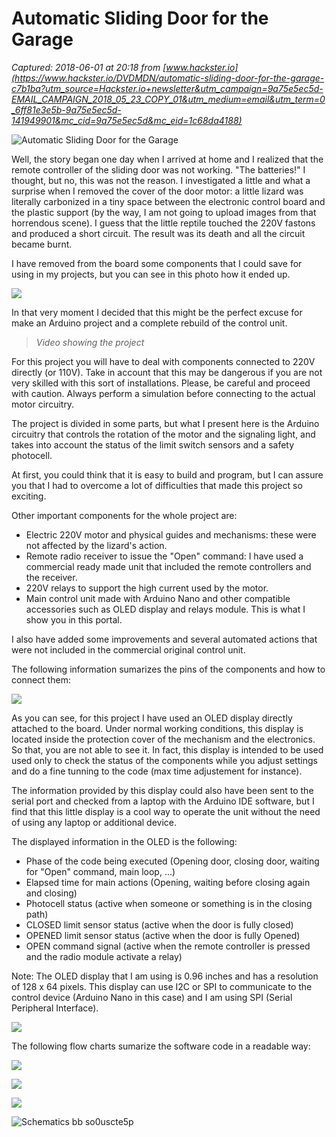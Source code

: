 # Automatic Sliding Door for the Garage

_Captured: 2018-06-01 at 20:18 from [www.hackster.io](https://www.hackster.io/DVDMDN/automatic-sliding-door-for-the-garage-c7b1ba?utm_source=Hackster.io+newsletter&utm_campaign=9a75e5ec5d-EMAIL_CAMPAIGN_2018_05_23_COPY_01&utm_medium=email&utm_term=0_6ff81e3e5b-9a75e5ec5d-141949901&mc_cid=9a75e5ec5d&mc_eid=1c68da4188)_

![Automatic Sliding Door for the Garage](https://hackster.imgix.net/uploads/attachments/488443/blob_E5JqGHD11b.blob?auto=compress%2Cformat&w=900&h=675&fit=min)

Well, the story began one day when I arrived at home and I realized that the remote controller of the sliding door was not working. "The batteries!" I thought, but no, this was not the reason. I investigated a little and what a surprise when I removed the cover of the door motor: a little lizard was literally carbonized in a tiny space between the electronic control board and the plastic support (by the way, I am not going to upload images from that horrendous scene). I guess that the little reptile touched the 220V fastons and produced a short circuit. The result was its death and all the circuit became burnt.

I have removed from the board some components that I could save for using in my projects, but you can see in this photo how it ended up.

![](https://hackster.imgix.net/uploads/attachments/488452/20180522_203113_T6UasDkDPh.jpg?auto=compress%2Cformat&w=680&h=510&fit=max)

In that very moment I decided that this might be the perfect excuse for make an Arduino project and a complete rebuild of the control unit.

> _Video showing the project_

For this project you will have to deal with components connected to 220V directly (or 110V). Take in account that this may be dangerous if you are not very skilled with this sort of installations. Please, be careful and proceed with caution. Always perform a simulation before connecting to the actual motor circuitry.

The project is divided in some parts, but what I present here is the Arduino circuitry that controls the rotation of the motor and the signaling light, and takes into account the status of the limit switch sensors and a safety photocell.

At first, you could think that it is easy to build and program, but I can assure you that I had to overcome a lot of difficulties that made this project so exciting.

Other important components for the whole project are:

  * Electric 220V motor and physical guides and mechanisms: these were not affected by the lizard's action.
  * Remote radio receiver to issue the "Open" command: I have used a commercial ready made unit that included the remote controllers and the receiver.
  * 220V relays to support the high current used by the motor.
  * Main control unit made with Arduino Nano and other compatible accessories such as OLED display and relays module. This is what I show you in this portal.

I also have added some improvements and several automated actions that were not included in the commercial original control unit.

The following information sumarizes the pins of the components and how to connect them:

![](https://hackster.imgix.net/uploads/attachments/490203/image_CifkIyS9E4.png?auto=compress%2Cformat&w=680&h=510&fit=max)

As you can see, for this project I have used an OLED display directly attached to the board. Under normal working conditions, this display is located inside the protection cover of the mechanism and the electronics. So that, you are not able to see it. In fact, this display is intended to be used used only to check the status of the components while you adjust settings and do a fine tunning to the code (max time adjustement for instance).

The information provided by this display could also have been sent to the serial port and checked from a laptop with the Arduino IDE software, but I find that this little display is a cool way to operate the unit without the need of using any laptop or additional device.

The displayed information in the OLED is the following:

  * Phase of the code being executed (Opening door, closing door, waiting for "Open" command, main loop, ...)
  * Elapsed time for main actions (Opening, waiting before closing again and closing)
  * Photocell status (active when someone or something is in the closing path)
  * CLOSED limit sensor status (active when the door is fully closed)
  * OPENED limit sensor status (active when the door is fully Opened)
  * OPEN command signal (active when the remote controller is pressed and the radio module activate a relay)

Note: The OLED display that I am using is 0.96 inches and has a resolution of 128 x 64 pixels. This display can use I2C or SPI to communicate to the control device (Arduino Nano in this case) and I am using SPI (Serial Peripheral Interface).

![](https://hackster.imgix.net/uploads/attachments/490389/img_3010_YqCJvzA3tt.JPG?auto=compress%2Cformat&w=680&h=510&fit=max)

The following flow charts sumarize the software code in a readable way:

![](https://hackster.imgix.net/uploads/attachments/490253/main_loop_mbbqBtjry7.jpg?auto=compress%2Cformat&w=680&h=510&fit=max)

![](https://hackster.imgix.net/uploads/attachments/490254/opening_sequence_wj24dJBG2I.jpg?auto=compress%2Cformat&w=680&h=510&fit=max)

![](https://hackster.imgix.net/uploads/attachments/490256/closing_sequence_MaQPWvbF4I.jpg?auto=compress%2Cformat&w=680&h=510&fit=max)

![Schematics bb so0uscte5p](https://hackster.imgix.net/uploads/attachments/489477/schematics_bb_So0USCte5P.jpg)
